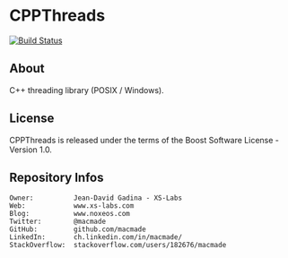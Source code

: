 CPPThreads
==========

[![Build Status](https://img.shields.io/travis/macmade/CPPThreads.svg?branch=master&style=flat)](https://travis-ci.org/macmade/CPPThreads)

About
-----

C++ threading library (POSIX / Windows).

License
-------

CPPThreads is released under the terms of the Boost Software License - Version 1.0.

Repository Infos
----------------

    Owner:			Jean-David Gadina - XS-Labs
    Web:			www.xs-labs.com
    Blog:			www.noxeos.com
    Twitter:		@macmade
    GitHub:			github.com/macmade
    LinkedIn:		ch.linkedin.com/in/macmade/
    StackOverflow:	stackoverflow.com/users/182676/macmade
